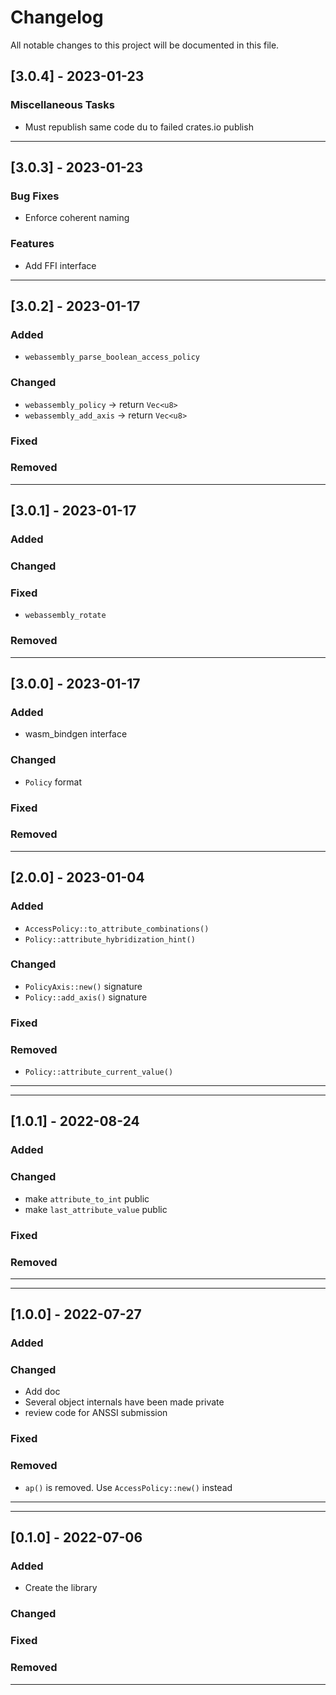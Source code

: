 # Changelog

All notable changes to this project will be documented in this file.

## [3.0.4] - 2023-01-23

### Miscellaneous Tasks

- Must republish same code du to failed crates.io publish

---

## [3.0.3] - 2023-01-23

### Bug Fixes

- Enforce coherent naming

### Features

- Add FFI interface

---

## [3.0.2] - 2023-01-17

### Added

- `webassembly_parse_boolean_access_policy`

### Changed

- `webassembly_policy` -> return `Vec<u8>`
- `webassembly_add_axis` -> return `Vec<u8>`

### Fixed

### Removed

---

## [3.0.1] - 2023-01-17

### Added

### Changed

### Fixed

- `webassembly_rotate`

### Removed

---

## [3.0.0] - 2023-01-17

### Added

- wasm_bindgen interface

### Changed

- `Policy` format

### Fixed

### Removed

---

## [2.0.0] - 2023-01-04

### Added

- `AccessPolicy::to_attribute_combinations()`
- `Policy::attribute_hybridization_hint()`

### Changed

- `PolicyAxis::new()` signature
- `Policy::add_axis()` signature

### Fixed

### Removed

- `Policy::attribute_current_value()`

---

---

## [1.0.1] - 2022-08-24

### Added

### Changed

- make `attribute_to_int` public
- make `last_attribute_value` public

### Fixed

### Removed

---

---

## [1.0.0] - 2022-07-27

### Added

### Changed

- Add doc
- Several object internals have been made private
- review code for ANSSI submission

### Fixed

### Removed

- `ap()` is removed. Use `AccessPolicy::new()` instead

---

---

## [0.1.0] - 2022-07-06

### Added

- Create the library

### Changed

### Fixed

### Removed

---
